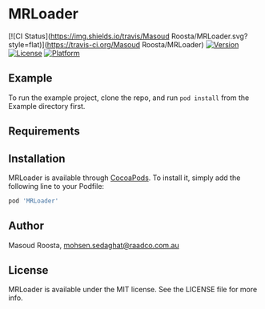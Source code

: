 # MRLoader

[![CI Status](https://img.shields.io/travis/Masoud Roosta/MRLoader.svg?style=flat)](https://travis-ci.org/Masoud Roosta/MRLoader)
[![Version](https://img.shields.io/cocoapods/v/MRLoader.svg?style=flat)](https://cocoapods.org/pods/MRLoader)
[![License](https://img.shields.io/cocoapods/l/MRLoader.svg?style=flat)](https://cocoapods.org/pods/MRLoader)
[![Platform](https://img.shields.io/cocoapods/p/MRLoader.svg?style=flat)](https://cocoapods.org/pods/MRLoader)

## Example

To run the example project, clone the repo, and run `pod install` from the Example directory first.

## Requirements

## Installation

MRLoader is available through [CocoaPods](https://cocoapods.org). To install
it, simply add the following line to your Podfile:

```ruby
pod 'MRLoader'
```

## Author

Masoud Roosta, mohsen.sedaghat@raadco.com.au

## License

MRLoader is available under the MIT license. See the LICENSE file for more info.
